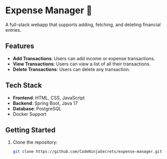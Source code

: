 # Expense Manager 💸

A full-stack webapp that supports adding, fetching, and deleting financial entries.

## Features
- **Add Transactions**: Users can add income or expense transactions.
- **View Transactions**: Users can view a list of all their transactions.
- **Delete Transactions**: Users can delete any transaction.


## Tech Stack
- **Frontend**: HTML, CSS, JavaScript
- **Backend**: Spring Boot, Java 17
- **Database**: PostgreSQL
- Docker Support

## Getting Started

1. Clone the repository:
   ```bash
   git clone https://github.com/CodeNinjaSecrets/expense-manager.git
